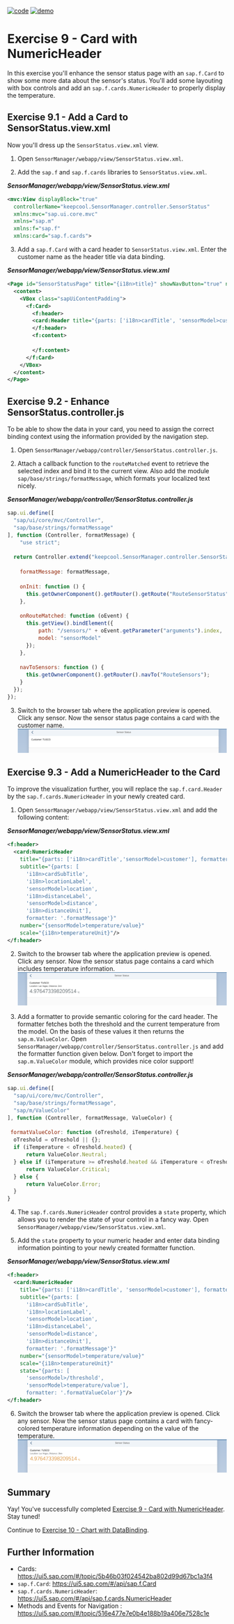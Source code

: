 [![code](https://flat.badgen.net/badge/code/available/green?icon=github)](https://github.com/SAP-samples/teched2020-DEV164/tree/code/ex9/TechEd2020)
[![demo](https://flat.badgen.net/badge/demo/deployed/blue?icon=chrome)](https://sap-samples.github.io/teched2020-dev164/exercises/ex9/TechEd2020/SensorManager/webapp/)

# Exercise 9 - Card with NumericHeader

In this exercise you'll enhance the sensor status page with an `sap.f.Card` to show some more data about the sensor's status. You'll add some layouting with box controls and add an `sap.f.cards.NumericHeader` to properly display the temperature.

## Exercise 9.1 - Add a Card to SensorStatus.view.xml

Now you'll dress up the `SensorStatus.view.xml` view.

1. Open `SensorManager/webapp/view/SensorStatus.view.xml`.

2. Add the `sap.f` and `sap.f.cards` libraries to `SensorStatus.view.xml`.

***SensorManager/webapp/view/SensorStatus.view.xml***

````xml
<mvc:View displayBlock="true"       
  controllerName="keepcool.SensorManager.controller.SensorStatus"
  xmlns:mvc="sap.ui.core.mvc"
  xmlns="sap.m"
  xmlns:f="sap.f"
  xmlns:card="sap.f.cards">
````

3. Add a `sap.f.Card` with a card header to `SensorStatus.view.xml`. Enter the customer name as the header title via data binding.

***SensorManager/webapp/view/SensorStatus.view.xml***

````xml
<Page id="SensorStatusPage" title="{i18n>title}" showNavButton="true" navButtonPress=".navToSensors">
  <content>
    <VBox class="sapUiContentPadding">
      <f:Card>
        <f:header>
        <card:Header title="{parts: ['i18n>cardTitle', 'sensorModel>customer'], formatter: '.formatMessage'}"/>
        </f:header>
        <f:content>

        </f:content>
      </f:Card>
    </VBox>
  </content>
</Page>
````

## Exercise 9.2 - Enhance SensorStatus.controller.js

To be able to show the data in your card, you need to assign the correct binding context using the information provided by the navigation step.

1. Open `SensorManager/webapp/controller/SensorStatus.controller.js`.

2. Attach a callback function to the `routeMatched` event to retrieve the selected index and bind it to the current view. Also add the module `sap/base/strings/formatMessage`, which formats your localized text nicely.

***SensorManager/webapp/controller/SensorStatus.controller.js***

````js
sap.ui.define([
  "sap/ui/core/mvc/Controller",
  "sap/base/strings/formatMessage"
], function (Controller, formatMessage) {
    "use strict";

  return Controller.extend("keepcool.SensorManager.controller.SensorStatus", {
      
    formatMessage: formatMessage,

    onInit: function () {
      this.getOwnerComponent().getRouter().getRoute("RouteSensorStatus").attachMatched(this.onRouteMatched, this);
    },

    onRouteMatched: function (oEvent) {
      this.getView().bindElement({
          path: "/sensors/" + oEvent.getParameter("arguments").index,
          model: "sensorModel"
      });
    },

    navToSensors: function () {
      this.getOwnerComponent().getRouter().navTo("RouteSensors");
    }
  });
});
````

3. Switch to the browser tab where the application preview is opened. Click any sensor. Now the sensor status page contains a card with the customer name.
<br>![](images/09_02_0010.png)

## Exercise 9.3 - Add a NumericHeader to the Card

To improve the visualization further, you will replace the `sap.f.card.Header` by the `sap.f.cards.NumericHeader` in your newly created card.

1. Open `SensorManager/webapp/view/SensorStatus.view.xml` and add the following content:

***SensorManager/webapp/view/SensorStatus.view.xml***

````xml
<f:header>
  <card:NumericHeader
    title="{parts: ['i18n>cardTitle','sensorModel>customer'], formatter: '.formatMessage'}"
    subtitle="{parts: [
      'i18n>cardSubTitle', 
      'i18n>locationLabel', 
      'sensorModel>location', 
      'i18n>distanceLabel', 
      'sensorModel>distance', 
      'i18n>distanceUnit'], 
      formatter: '.formatMessage'}"
    number="{sensorModel>temperature/value}"
    scale="{i18n>temperatureUnit}"/>
</f:header>
````

2. Switch to the browser tab where the application preview is opened. Click any sensor. Now the sensor status page contains a card which includes temperature information.
<br>![](images/09_03_0010.png)

3. Add a formatter to provide semantic coloring for the card header.
The formatter fetches both the threshold and the current temperature from the model. On the basis of these values it then returns the `sap.m.ValueColor`. 
Open `SensorManager/webapp/controller/SensorStatus.controller.js` and add the formatter function given below. Don't forget to import the `sap.m.ValueColor` module, which provides nice color support!

***SensorManager/webapp/controller/SensorStatus.controller.js***

````js
sap.ui.define([
  "sap/ui/core/mvc/Controller",
  "sap/base/strings/formatMessage",
  "sap/m/ValueColor"
], function (Controller, formatMessage, ValueColor) {
  
 formatValueColor: function (oTreshold, iTemperature) {
  oTreshold = oTreshold || {};
  if (iTemperature < oTreshold.heated) {
      return ValueColor.Neutral;
  } else if (iTemperature >= oTreshold.heated && iTemperature < oTreshold.hot) {
      return ValueColor.Critical;
  } else {
      return ValueColor.Error;
  }
}
````

4. The `sap.f.cards.NumericHeader` control provides a `state` property, which allows you to render the state of your control in a fancy way. Open `SensorManager/webapp/view/SensorStatus.view.xml`.

5. Add the `state` property to your numeric header and enter data binding information pointing to your newly created formatter function.

***SensorManager/webapp/view/SensorStatus.view.xml***

````xml
<f:header>
  <card:NumericHeader 
    title="{parts: ['i18n>cardTitle', 'sensorModel>customer'], formatter: '.formatMessage'}"
    subtitle="{parts: [
      'i18n>cardSubTitle', 
      'i18n>locationLabel', 
      'sensorModel>location', 
      'i18n>distanceLabel', 
      'sensorModel>distance', 
      'i18n>distanceUnit'], 
      formatter: '.formatMessage'}"
    number="{sensorModel>temperature/value}"
    scale="{i18n>temperatureUnit}"
    state="{parts: [
      'sensorModel>/threshold', 
      'sensorModel>temperature/value'],
      formatter: '.formatValueColor'}"/>
</f:header>
````

6. Switch the browser tab where the application preview is opened. Click any sensor. Now the sensor status page contains a card with fancy-colored temperature information depending on the value of the temperature.
<br>![](images/09_03_0020.png)

## Summary

Yay! You've successfully completed [Exercise 9 - Card with NumericHeader](#exercise-9---card-with-numericheader). Stay tuned! 

Continue to [Exercise 10 - Chart with DataBinding](../ex10/README.md).

## Further Information
* Cards: https://ui5.sap.com/#/topic/5b46b03f024542ba802d99d67bc1a3f4
* `sap.f.Card`: https://ui5.sap.com/#/api/sap.f.Card
* `sap.f.cards.NumericHeader`: https://ui5.sap.com/#/api/sap.f.cards.NumericHeader
* Methods and Events for Navigation
: https://ui5.sap.com/#/topic/516e477e7e0b4e188b19a406e7528c1e
